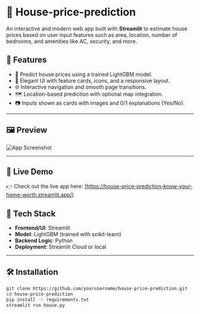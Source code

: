 #  🏡 House-price-prediction

An interactive and modern web app built with **Streamlit** to estimate house prices based on user input features such as area, location, number of bedrooms, and amenities like AC, security, and more.

## 🚀 Features

- 🔮 Predict house prices using a trained LightGBM model.
- 🎨 Elegant UI with feature cards, icons, and a responsive layout.
- 🌐 Interactive navigation and smooth page transitions.
- 🗺️ Location-based prediction with optional map integration.
- 📷 Inputs shown as cards with images and 0/1 explanations (Yes/No).

---

## 🖼️ Preview

![App Screenshot](https://github.com/yourusername/house-price-prediction/blob/main/images/preview.png)

---
## 🔗 Live Demo

👉 Check out the live app here: [https://house-price-prediction-know-your-home-worth.streamlit.app/)


## 🧰 Tech Stack

- **Frontend/UI**: Streamlit
- **Model**: LightGBM (trained with scikit-learn)
- **Backend Logic**: Python
- **Deployment**: Streamlit Cloud or local

---

## 🛠️ Installation

```bash
git clone https://github.com/yourusername/house-price-prediction.git
cd house-price-prediction
pip install -r requirements.txt
streamlit run house.py

